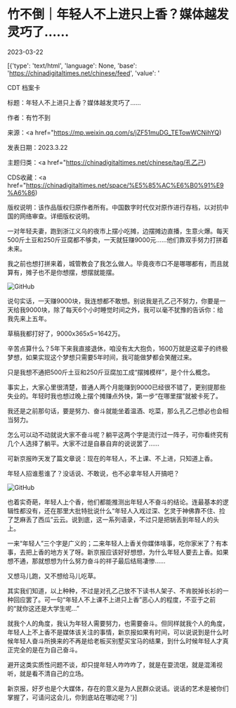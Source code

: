# 竹不倒｜年轻人不上进只上香？媒体越发灵巧了……

2023-03-22

[{'type': 'text/html', 'language': None, 'base': 'https://chinadigitaltimes.net/chinese/feed', 'value': '

CDT 档案卡

标题：年轻人不上进只上香？媒体越发灵巧了……

作者：有竹不到

来源：<a href="https://mp.weixin.qq.com/s/jZF51muDG_TETowWCNihYQ)

发表日期：2023.3.22

主题归类：<a href="https://chinadigitaltimes.net/chinese/tag/孔乙己)

CDS收藏：<a href="https://chinadigitaltimes.net/space/%E5%85%AC%E6%B0%91%E9%A6%86)

版权说明：该作品版权归原作者所有。中国数字时代仅对原作进行存档，以对抗中国的网络审查。详细版权说明。





一对年轻夫妻，跑到浙江义乌的夜市上摆小吃摊，边摆摊边直播，生意火爆。每天500斤土豆和250斤豆腐都不够卖，一天就狂赚9000元……他们靠双手努力打拼着未来。

我之前也想打拼来着，城管教会了我怎么做人。毕竟夜市口不是哪哪都有，而且就算有，摊子也不是你想摆，想摆就能摆。

![GitHub](https://mmbiz.qpic.cn/mmbiz_png/txC73sicDDx5AJMicZ0lUru6UKKTiaMMOQiaNLPKpCAiaWD9MupSJGFdID2G6wJRAIibEtbgLJse7ubSv7dVG9M4CfUg/640?wx_fmt=png\\&amp;amp;wxfrom=5\\&amp;amp;wx_lazy=1\\&amp;amp;wx_co=1)

说句实话，一天赚9000块，我连想都不敢想。别说我是孔乙己不努力，你要是一天给我9000块，除了每天6个小时睡觉时间之外，我可以毫不犹豫的告诉你：给我先来上五年。

草稿我都打好了，9000x365x5=1642万。

辛苦点算什么？5年下来我直接退休，咱没有太大抱负，1600万就是这辈子的终极梦想，如果实现这个梦想只需要5年时间，我可能做梦都会笑醒过来。

只是我想不通把500斤土豆和250斤豆腐加工成“摆摊模样”，是个什么概念。

事实上，大家心里很清楚，普通人两个月能赚到9000已经很不错了，更别提那些失业的。年轻时我也想过晚上摆个摊赚点外快，第一步“在哪里摆”就被卡死了。

我还是之前那句话，要是努力、奋斗就能坐着温酒、吃菜，那么孔乙己想必也会相当努力。

怎么可以动不动就说大家不奋斗呢？躺平这两个字是流行过一阵子，可你看终究有几个人选择了躺平。大家不过是自暴自弃的说说罢了……

可新京报昨天发了篇文章说：现在的年轻人，不上课、不上进，只知道上香。

年轻人招谁惹谁了？没话说、不敢说，也不必拿年轻人开搞吧？

![GitHub](https://mmbiz.qpic.cn/mmbiz_png/txC73sicDDx5AJMicZ0lUru6UKKTiaMMOQias88epqR9Mgcw0xS2BYEBFdbX3c6iaia6ZaAM0iaI9mTlicsyWQzpyOH9Vw/640?wx_fmt=png\\&amp;amp;wxfrom=5\\&amp;amp;wx_lazy=1\\&amp;amp;wx_co=1)

也着实奇葩，年轻人上个香，他们都能推测出年轻人不奋斗的结论。连最基本的逻辑性都没有，还在那里大批特批说什么“年轻人入戏过深、乞灵于神佛靠不住、捡了芝麻丢了西瓜”云云。说到底，这一系列语录，不过只是把锅丢到年轻人的头上。

一来“年轻人”三个字是广义的；二来年轻人上香关你媒体啥事，吃你家米了？有本事，去把上香的地方关了呀。新京报应该好好想想，为什么年轻人要去上香。如果想不通，那就想想为什么努力奋斗的祥子最后结局凄惨……

又想马儿跑，又不想给马儿吃草。

其实我们知道，以上种种，不过是对孔乙己放不下读书人架子、不肯脱掉长衫的一种回应罢了。可一句“年轻人不上课不上进只上香”恶心人的程度，不亚于之前的“就你这还是大学生呢…”

就我个人的角度，我认为年轻人需要努力，也需要奋斗。但同样就我个人的角度，年轻人上不上香不是媒体该关注的事情，新京报如果有时间，可以说说到是什么时候年轻人奋斗所换来的不再是给老板买别墅买宝马的结果，到什么时候年轻人才真正完全的是在为自己奋斗。

避开这类实质性问题不谈，却只提年轻人咋咋咋了，就是在耍流氓，就是混淆视听，就是看不清自己的立场。

新京报，好歹也是个大媒体，存在的意义是为人民群众说话。说话的艺术是被你们掌握了，可请问这会儿，你到底站在哪边呢？'}]